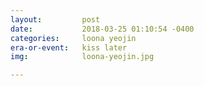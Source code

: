 ```yaml
---
layout:         post
date:           2018-03-25 01:10:54 -0400
categories:     loona yeojin
era-or-event:   kiss later
img:            loona-yeojin.jpg

---
```

